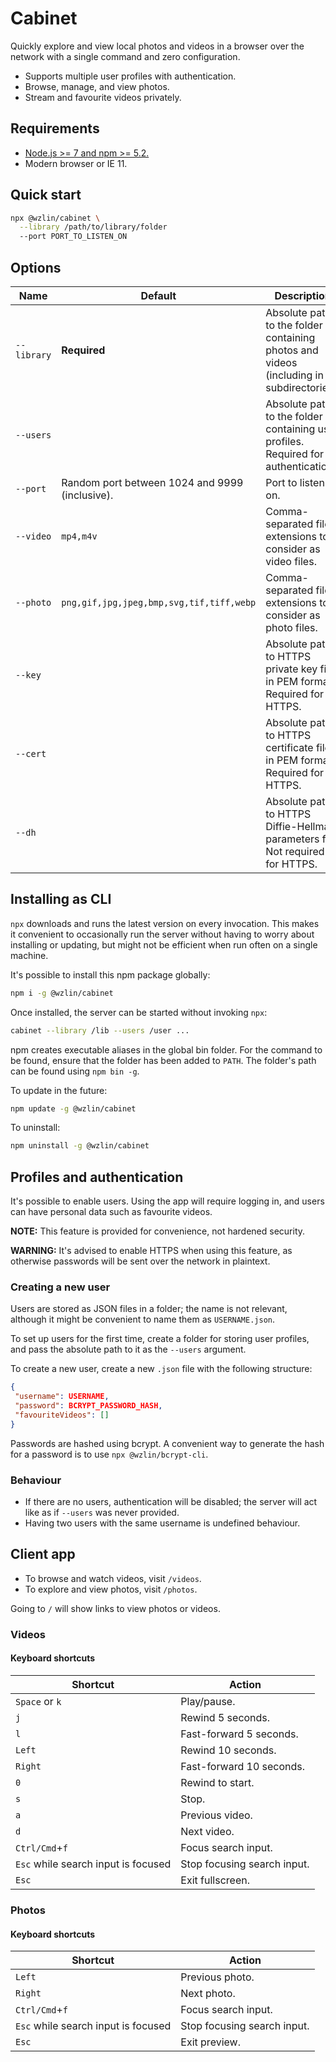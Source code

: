 # Cabinet

Quickly explore and view local photos and videos in a browser over the network
with a single command and zero configuration.

- Supports multiple user profiles with authentication.
- Browse, manage, and view photos.
- Stream and favourite videos privately.

## Requirements

- [Node.js >= 7 and npm >= 5.2.](https://nodejs.org)
- Modern browser or IE 11.

## Quick start

```bash
npx @wzlin/cabinet \
  --library /path/to/library/folder
  --port PORT_TO_LISTEN_ON
```

## Options

|Name|Default|Description|
|---|---|---|
|`--library`|**Required**|Absolute path to the folder containing photos and videos (including in subdirectories).|
|`--users`||Absolute path to the folder containing user profiles. Required for authentication.|
|`--port`|Random port between 1024 and 9999 (inclusive).|Port to listen on.|
|`--video`|`mp4,m4v`|Comma-separated file extensions to consider as video files.|
|`--photo`|`png,gif,jpg,jpeg,bmp,svg,tif,tiff,webp`|Comma-separated file extensions to consider as photo files.|
|`--key`||Absolute path to HTTPS private key file in PEM format. Required for HTTPS.|
|`--cert`||Absolute path to HTTPS certificate file in PEM format. Required for HTTPS.|
|`--dh`||Absolute path to HTTPS Diffie-Hellman parameters file. Not required for HTTPS.|

## Installing as CLI

`npx` downloads and runs the latest version on every invocation. This makes it convenient to occasionally run the server without having to worry about installing or updating, but might not be efficient when run often on a single machine.

It's possible to install this npm package globally:

```bash
npm i -g @wzlin/cabinet
```

Once installed, the server can be started without invoking `npx`:

```bash
cabinet --library /lib --users /user ...
```

npm creates executable aliases in the global bin folder. For the command to be found, ensure that the folder has been added to `PATH`. The folder's path can be found using `npm bin -g`.

To update in the future:

```bash
npm update -g @wzlin/cabinet
```

To uninstall:

```bash
npm uninstall -g @wzlin/cabinet
```

## Profiles and authentication

It's possible to enable users. Using the app will require logging in, and users can have personal data such as favourite videos.

**NOTE:** This feature is provided for convenience, not hardened security.

**WARNING:** It's advised to enable HTTPS when using this feature, as otherwise passwords will be sent over the network in plaintext.

### Creating a new user

Users are stored as JSON files in a folder; the name is not relevant, although it might be convenient to name them as `USERNAME.json`. 

To set up users for the first time, create a folder for storing user profiles, and pass the absolute path to it as the `--users` argument.

To create a new user, create a new `.json` file with the following structure:

```json
{
 "username": USERNAME,
 "password": BCRYPT_PASSWORD_HASH,
 "favouriteVideos": []
}
```

Passwords are hashed using bcrypt. A convenient way to generate the hash for a password is to use `npx @wzlin/bcrypt-cli`.

### Behaviour

- If there are no users, authentication will be disabled; the server will act like as if `--users` was never provided.
- Having two users with the same username is undefined behaviour.

## Client app

- To browse and watch videos, visit `/videos`.
- To explore and view photos, visit `/photos`.

Going to `/` will show links to view photos or videos.

### Videos

#### Keyboard shortcuts

|Shortcut|Action|
|---|---|
|`Space` or `k`|Play/pause.|
|`j`|Rewind 5 seconds.|
|`l`|Fast-forward 5 seconds.|
|`Left`|Rewind 10 seconds.|
|`Right`|Fast-forward 10 seconds.|
|`0`|Rewind to start.|
|`s`|Stop.|
|`a`|Previous video.|
|`d`|Next video.|
|`Ctrl/Cmd`+`f`|Focus search input.|
|`Esc` while search input is focused|Stop focusing search input.|
|`Esc`|Exit fullscreen.|

### Photos

#### Keyboard shortcuts

|Shortcut|Action|
|---|---|
|`Left`|Previous photo.|
|`Right`|Next photo.|
|`Ctrl/Cmd`+`f`|Focus search input.|
|`Esc` while search input is focused|Stop focusing search input.|
|`Esc`|Exit preview.|
